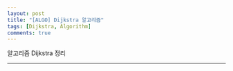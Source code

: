 ```yaml
---
layout: post
title: "[ALGO] Dijkstra 알고리즘"
tags: [Dijkstra, Algorithm]
comments: true
---
```


알고리즘 Dijkstra 정리

---
